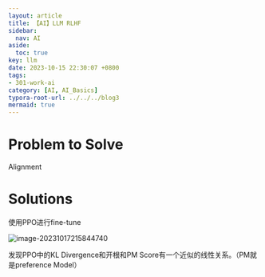 ```yaml
---
layout: article
title: 【AI】LLM RLHF
sidebar:
  nav: AI
aside:
  toc: true
key: llm
date: 2023-10-15 22:30:07 +0800
tags:
- 301-work-ai
category: [AI, AI_Basics]
typora-root-url: ../../../blog3
mermaid: true
---
```


# Problem to Solve

Alignment

# Solutions

使用PPO进行fine-tune

![image-20231017215844740](/../blog/assets/images/image-20231017215844740.png)

发现PPO中的KL Divergence和开根和PM Score有一个近似的线性关系。（PM就是preference Model）

